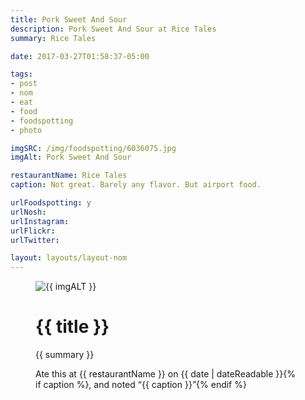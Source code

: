 ```yaml
---
title: Pork Sweet And Sour
description: Pork Sweet And Sour at Rice Tales
summary: Rice Tales

date: 2017-03-27T01:58:37-05:00

tags:
- post
- nom
- eat
- food
- foodspotting
- photo

imgSRC: /img/foodspotting/6036075.jpg
imgAlt: Pork Sweet And Sour

restaurantName: Rice Tales
caption: Not great. Barely any flavor. But airport food.

urlFoodspotting: y
urlNosh:
urlInstagram:
urlFlickr:
urlTwitter:

layout: layouts/layout-nom
---
```

<figure class="nom">
	<img class="u-photo img-border" src="{{ imgSRC }}" alt="{{ imgALT }}">
	<figcaption>
		<h1 class="title p-name">{{ title }}</h1>
		<p class="summary">{{ summary }}</p>
		<p>Ate this at {{ restaurantName }} on <time class="dt-published" datetime="{{ date | dateIso }}">{{ date | dateReadable }}</time>{% if caption %}, and noted <q class="caption">{{ caption }}</q>{% endif %}
	</figcaption>
</figure>